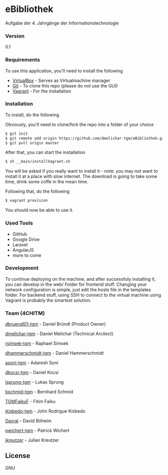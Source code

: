 # eBibliothek
Aufgabe der 4. Jahrgänge der Informationstechnologie
### Version
0.1

### Requirements
To use this application, you'll need to install the following
* [VirtualBox] - Serves as Virtualmachine manager
* [Git] - To clone this repo (please do not use the GUI)
* [Vagrant] - For the installation


### Installation

To install, do the following

Obviously, you'll need to clone/fork the repo into a folder of your choice
```sh
$ git init
$ git remote add origin https://github.com/dmelichar-tgm/eBibliothek.git
$ git pull origin master
```

After that, you can start the installation
```sh
$ sh __main/installVagrant.sh
```
You will be asked if you really want to install it - note: you may not want to install it at a place with slow internet. The download is going to take some time, drink some coffe in the mean time.

Following that, do the following
```sh
$ vagrant provision
```

You should now be able to use it.

### Used Tools

* GitHub
* Google Drive
* Laravel
* AngularJS
* more to come

### Development

To continue deploying on the machine, and after successfuly installing it, you can develop in the web/ Folder for frontend stuff. Changing your network configuration is simple, just edit the hosts file in the templates folder. For backend stuff, using SSH to connect to the virtual machine using Vagrant is probably the smartest solution.

### Team (4CHITM)

[dbruendl01-tgm] - Daniel Bründl (Product Owner)

[dmelichar-tgm] - Daniel Melichar (Technical Arcitect)

[rsimsek-tgm] - Raphael Simsek

[dhammerschmidt-tgm] - Daniel Hammerschmidt

[asoni-tgm] - Adaresh Soni

[dkocsi-tgm] - Daniel Kocsi

[lsprung-tgm] - Lukas Sprung

[bschmid-tgm] - Bernhard Schmid

[TGMFaikuF] - Fitim Faiku

[jkisbedo-tgm] - John Rodrigue Kisbedo

[Davrai] - David Böheim

[pwichert-tgm] - Patrick Wichert

[jkreutzer] - Julian Kreutzer



License
----

GNU


[VirtualBox]:https://www.virtualbox.org/
[Git]:https://git-scm.herokuapp.com/downloads
[Vagrant]:https://www.vagrantup.com/downloads.html
[dbruendl01-tgm]:https://github.com/dbruendl01-tgm
[dmelichar-tgm]:https://github.com/dmelichar-tgm
[rsimsek-tgm]:https://github.com/rsimsek-tgm
[dhammerschmidt-tgm]:https://github.com/dhammerschmidt-tgm
[asoni-tgm]:https://github.com/asoni-tgm
[dkocsi-tgm]:https://github.com/dkocsi-tgm
[lsprung-tgm]:https://github.com/lsprung-tgm
[bschmid-tgm]:https://github.com/bschmid-tgm
[TGMFaikuF]:https://github.com/TGMFaikuF
[jkisbedo-tgm]:https://github.com/jkisbedo-tgm
[Davrai]:https://github.com/Davrai
[pwichert-tgm]:https://github.com/pwichert-tgm
[jkreutzer]:https://github.com/jkreutzer
